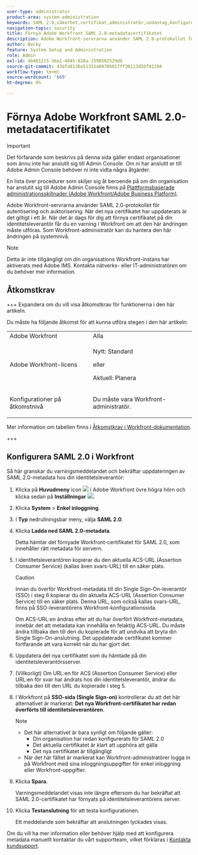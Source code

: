 ```yaml
---
user-type: administrator
product-area: system-administration
keywords: SAML 2.0,säkerhet,certifikat,administratör,undantag,konfigurera,metadata
navigation-topic: security
title: Förnya Adobe Workfront SAML 2.0-metadatacertifikatet
description: Adobe Workfront-servrarna använder SAML 2.0-protokollet för autentisering och auktorisering. När det nya certifikatet har uppdaterats är det giltigt i ett år. När det är dags för dig att förnya certifikatet på din identitetsleverantör får du en varning i Workfront om att den här ändringen måste utföras. Som Workfront-administratör kan du hantera den här ändringen på systemnivå.
author: Becky
feature: System Setup and Administration
role: Admin
exl-id: 4b481215-36a1-4945-828a-1598502529d8
source-git-commit: 43afa8136e51332a0970b01fff36113d5bf42294
workflow-type: tm+mt
source-wordcount: '669'
ht-degree: 0%

---
```


# Förnya Adobe Workfront SAML 2.0-metadatacertifikatet

>[!IMPORTANT]
>
>Det förfarande som beskrivs på denna sida gäller endast organisationer som ännu inte har anslutit sig till Admin Console. Om ni har anslutit er till Adobe Admin Console behöver ni inte vidta några åtgärder.
>
>En lista över procedurer som skiljer sig åt beroende på om din organisation har anslutit sig till Adobe Admin Console finns på [Plattformsbaserade administrationsskillnader (Adobe Workfront/Adobe Business Platform)](../../../administration-and-setup/get-started-wf-administration/actions-in-admin-console.md).

Adobe Workfront-servrarna använder SAML 2.0-protokollet för autentisering och auktorisering. När det nya certifikatet har uppdaterats är det giltigt i ett år. När det är dags för dig att förnya certifikatet på din identitetsleverantör får du en varning i Workfront om att den här ändringen måste utföras. Som Workfront-administratör kan du hantera den här ändringen på systemnivå.

<!--Use this Important note box in the last few weeks before each update.

You must take action to update the metadata in your identity provider with the information from the renewed certificate before the specified date. Mismatched certificates can keep your users from logging in to Workfront after November 22, 2022.
 
-->

>[!NOTE]
>
>Detta är inte tillgängligt om din organisations Workfront-instans har aktiverats med Adobe IMS. Kontakta nätverks- eller IT-administratören om du behöver mer information.

## Åtkomstkrav

+++ Expandera om du vill visa åtkomstkrav för funktionerna i den här artikeln.

Du måste ha följande åtkomst för att kunna utföra stegen i den här artikeln:

<table style="table-layout:auto"> 
 <col> 
 <col> 
 <tbody> 
  <tr> 
   <td role="rowheader">Adobe Workfront</td> 
   <td>Alla</td> 
  </tr> 
 <tr> 
  <td role="rowheader">Adobe Workfront-licens</td> 
  <td> <p>Nytt: Standard </p>
 <p>eller</p> 
<p>Aktuell: Planera </p> 
</td> 
 </tr>   
 <tr> 
   <td role="rowheader">Konfigurationer på åtkomstnivå</td> 
   <td> <p>Du måste vara Workfront-administratör.</p> </td> 
  </tr> 
 </tbody> 
</table>

Mer information om tabellen finns i [Åtkomstkrav i Workfront-dokumentation](/help/quicksilver/administration-and-setup/add-users/access-levels-and-object-permissions/access-level-requirements-in-documentation.md).

+++

## Konfigurera SAML 2.0 i Workfront

Så här granskar du varningsmeddelandet och bekräftar uppdateringen av SAML 2.0-metadata hos din identitetsleverantör:

1. Klicka på **Huvudmeny** icon ![](assets/main-menu-icon.png) i Adobe Workfront övre högra hörn och klicka sedan på **Inställningar** ![](assets/gear-icon-settings.png).

1. Klicka **System** > **Enkel inloggning**.

1. I **Typ** nedrullningsbar meny, välja **SAML 2.0**.

1. Klicka **Ladda ned SAML 2.0-metadata**.

   Detta hämtar det förnyade Workfront-certifikatet för SAML 2.0, som innehåller rätt metadata för servern.

1. I identitetsleverantören kopierar du den aktuella ACS-URL (Assertion Consumer Service) (kallas även svars-URL) till en säker plats.

   >[!CAUTION]
   >
   >Innan du överför Workfront-metadata till din Single Sign-On-leverantör (SSO) i steg 6 kopierar du din aktuella ACS-URL (Assertion Consumer Service) till en säker plats. Denna URL, som också kallas svars-URL, finns på SSO-leverantörens Workfront-konfigurationssida.
   >
   >
   >Om ACS-URL:en ändras efter att du har överfört Workfront-metadata, innebär det att metadata kan innehålla en felaktig ACS-URL. Du måste ändra tillbaka den till den du kopierade för att undvika att bryta din Single Sign-On-anslutning. Det uppdaterade certifikatet kommer fortfarande att vara korrekt när du har gjort det.

1. Uppdatera det nya certifikatet som du hämtade på din identitetsleverantörsserver.
1. (Villkorligt) Om URL:en för ACS (Assertion Consumer Service) eller URL:en för svar har ändrats hos din identitetsleverantör, ändrar du tillbaka den till den URL du kopierade i steg 5.
1. I Workfront på **SSO-sida (Single Sign-on)** kontrollerar du att det här alternativet är markerat: **Det nya Workfront-certifikatet har redan överförts till identitetsleverantören**.

   >[!NOTE]
   >
   >* Det här alternativet är bara synligt om följande gäller:
   >   * Din organisation har redan konfigurerats för SAML 2.0
   >   * Det aktuella certifikatet är klart att upphöra att gälla
   >   * Det nya certifikatet är tillgängligt
   >* När det här fältet är markerat kan Workfront-administratörer logga in på Workfront med sina inloggningsuppgifter för enkel inloggning eller Workfront-uppgifter.

1. Klicka **Spara**.

   Varningsmeddelandet visas inte längre eftersom du har bekräftat att SAML 2.0-certifikatet har förnyats på identitetsleverantörens server.

1. Klicka **Testanslutning** för att testa konfigurationen.

   Ett meddelande som bekräftar att anslutningen lyckades visas.

Om du vill ha mer information eller behöver hjälp med att konfigurera metadata manuellt kontaktar du vårt supportteam, vilket förklaras i [Kontakta kundsupport](../../../workfront-basics/tips-tricks-and-troubleshooting/contact-customer-support.md).
